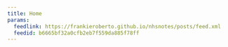 ```yaml
---
title: Home
params:
  feedlink: https://frankieroberto.github.io/nhsnotes/posts/feed.xml
  feedid: b6665bf32a0cfb2eb7f559da885f78ff
---
```

